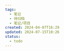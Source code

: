 ```yaml
---
tags:
  - 笔记
  - 待归档
  - 笔记/项目
created: 2024-04-07T16:29
updated: 2024-07-15T10:26
status:
  - todo
---
```

